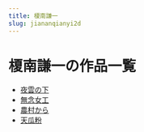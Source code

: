 ```yaml
---
title: 榎南謙一
slug: jiananqianyi2d
---
```


# 榎南謙一の作品一覧

- [夜雲の下](yeyunnoxiabf)
- [無念女工](wuniannugongcc)
- [農村から](nongcunkara23)
- [天瓜粉](tianguafen23)
